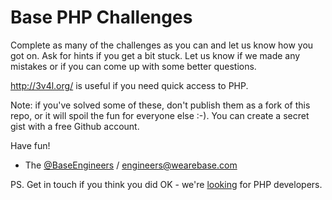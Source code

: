 # Base PHP Challenges

Complete as many of the challenges as you can and let us know how you got on. Ask for hints if you get a bit stuck. Let us know if we made any mistakes or if you can come up with some better questions.

http://3v4l.org/ is useful if you need quick access to PHP.

Note: if you've solved some of these, don't publish them as a fork of this repo, or it will spoil the fun for everyone else :-). You can create a secret gist with a free Github account.

Have fun!

- The [@BaseEngineers](https://twitter.com/BaseEngineers) / engineers@wearebase.com

PS. Get in touch if you think you did OK - we're [looking](http://wearebase.com/hiring) for PHP developers.
